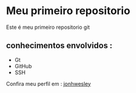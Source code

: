 # Meu primeiro repositorio 

Este é meu primeiro repositorio git

 ## conhecimentos envolvidos :

 - Gt 
 - GitHub
 - SSH

 Confira meu perfil em : [jonhwesley](https://github.com/jonhsouza-tkc)
